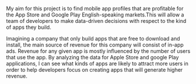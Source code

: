 My aim for this project is to find mobile app profiles that are profitable for the App Store and Google Play English-speaking markets.This will allow a team of developers to make data-driven decisions with respect to the kind of apps they build.

Imagining a company that only build apps that are free to download and install, the main source of revenue for this company will consist of in-app ads. Revenue for any given app is mostly influenced by the number of users that use the app. By analyzing the data for Apple Store and google Play applications, I can see what kinds of apps are likely to attract more users in order to help developers focus on creating apps that will generate higher revenue.
